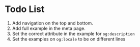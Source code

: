 # Todo List
1. Add navigation on the top and bottom.
2. Add full example in the meta page.
3. Set the correct attribute in the example for `og:description`
4. Set the examples on `og:locale` to be on different lines
